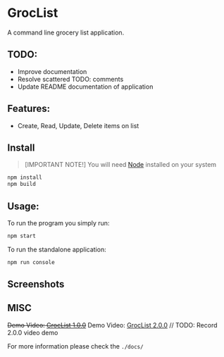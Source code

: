 # GrocList 

A command line grocery list application. 

## TODO: 
- Improve documentation
- Resolve scattered TODO: comments
- Update README documentation of application

## Features: 
- Create, Read, Update, Delete items on list 

## Install 
> [IMPORTANT NOTE!] You will need [Node](https://nodejs.org/en/download) installed on your system
``` powershell
npm install 
npm build
```

## Usage: 
To run the program you simply run: 
``` Bash
npm start
```
To run the standalone application:
``` Bash
npm run console
```
## Screenshots

## MISC
~~Demo Video: [GrocList 1.0.0](https://youtu.be/5BVqhTrH-lc)~~
Demo Video: [GrocList 2.0.0](#) // TODO: Record 2.0.0 video demo

For more information please check the `./docs/`

